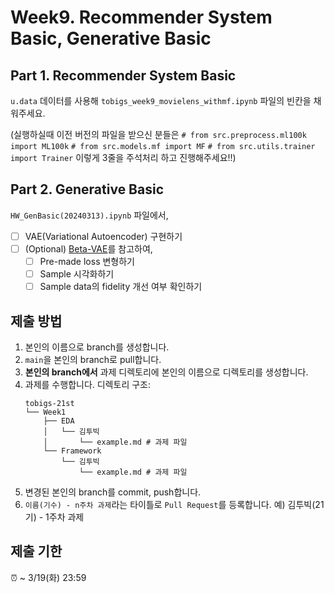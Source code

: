 # Week9. Recommender System Basic, Generative Basic
## Part 1. Recommender System Basic

`u.data` 데이터를 사용해 `tobigs_week9_movielens_withmf.ipynb` 파일의 빈칸을 채워주세요.

(실행하실때 이전 버전의 파일을 받으신 분들은 
`# from src.preprocess.ml100k import ML100k`
`# from src.models.mf import MF`
`# from src.utils.trainer import Trainer`
이렇게 3줄을 주석처리 하고 진행해주세요!!)

## Part 2. Generative Basic

`HW_GenBasic(20240313).ipynb` 파일에서,

- [ ] VAE(Variational Autoencoder) 구현하기
- [ ] (Optional) [Beta-VAE](https://openreview.net/forum?id=Sy2fzU9gl)를 참고하여,
  - [ ] Pre-made loss 변형하기
  - [ ] Sample 시각화하기
  - [ ] Sample data의 fidelity 개선 여부 확인하기

## 제출 방법
1. 본인의 이름으로 branch를 생성합니다.
2. `main`을 본인의 branch로 pull합니다.
3. **본인의 branch에서** 과제 디렉토리에 본인의 이름으로 디렉토리를 생성합니다.
4. 과제를 수행합니다. 디렉토리 구조:
   ```
   tobigs-21st
   └── Week1
       ├── EDA
       │   └── 김투빅
       │       └── example.md # 과제 파일
       └── Framework
           └── 김투빅
               └── example.md # 과제 파일
   ```
5. 변경된 본인의 branch를 commit, push합니다.
6. `이름(기수) - n주차 과제`라는 타이틀로 `Pull Request`를 등록합니다. 예) 김투빅(21기) - 1주차 과제

## 제출 기한
⏰ ~ 3/19(화) 23:59
